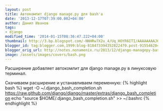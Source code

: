 ```yaml
---
layout: post
title: Автокомпит django manage.py для bash'a
date: '2013-12-17T07:39:00.002+04:00'
author: Данил Иванов
tags:
- django
modified_time: '2014-01-15T08:36:47.222+04:00'
thumbnail: http://3.bp.blogspot.com/-NNHRw7X2u_4/Uq_HOYR6ITI/AAAAAAAAJ6U/2xSUZpMzeAc/s72-c/detail_1358343195_1.jpg.1280x1280_q85.jpg
blogger_id: tag:blogger.com,1999:blog-818473394352822470.post-9155462042803066400
blogger_orig_url: http://notes.nonamenix.ru/2013/12/django-managepy-basha.html
image: /assets/images/covers/bash.png
---
```


Расширение добавляет автокомлит для django manage.py в линуксовую терминал.

<!--more-->

Скачиваем расширение и устанавливаем переменную:
{% highlight bash %}
wget -O ~/.django_bash_completion.sh https://raw.github.com/django/django/master/extras/django_bash_completion
echo "source $HOME/.django_bash_completion.sh" >> ~/.bashrc
{% endhighlight %}
